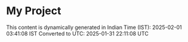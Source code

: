 # My Project

This content is dynamically generated in Indian Time (IST): 2025-02-01 03:41:08 IST
Converted to UTC: 2025-01-31 22:11:08 UTC
